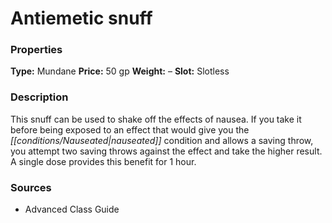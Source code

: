 ﻿---
Title: "Antiemetic snuff"
Type: "Mundane"
Price: "50 gp"
Weight: "–"
Slot: "Slotless"
Description: |
  "This snuff can be used to shake off the effects of nausea. If you take it before being exposed to an effect that would give you the nauseated condition and allows a saving throw, you attempt two saving throws against the effect and take the higher result. A single dose provides this benefit for 1 hour."
Sources: "['Advanced Class Guide']"
---

# Antiemetic snuff

### Properties

**Type:** Mundane **Price:** 50 gp **Weight:** – **Slot:** Slotless

### Description

This snuff can be used to shake off the effects of nausea. If you take it before being exposed to an effect that would give you the _[[conditions/Nauseated|nauseated]]_ condition and allows a saving throw, you attempt two saving throws against the effect and take the higher result. A single dose provides this benefit for 1 hour.

### Sources

* Advanced Class Guide